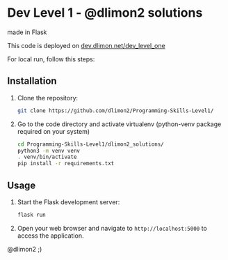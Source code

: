 # Dev Level 1 - @dlimon2 solutions

made in Flask

This code is deployed on <a href="https://dev.dlimon.net/dev_level_one">dev.dlimon.net/dev_level_one</a>

For local run, follow this steps:

## Installation

1. Clone the repository:

    ```bash
    git clone https://github.com/dlimon2/Programming-Skills-Level1/
    ```

2. Go to the code directory and activate virtualenv (python-venv package required on your system)

    ```bash
    cd Programming-Skills-Level1/dlimon2_solutions/
    python3 -m venv venv
    . venv/bin/activate
    pip install -r requirements.txt
    ```

## Usage

1. Start the Flask development server:

    ```bash
    flask run
    ```

2. Open your web browser and navigate to `http://localhost:5000` to access the application.

@dlimon2 ;)

